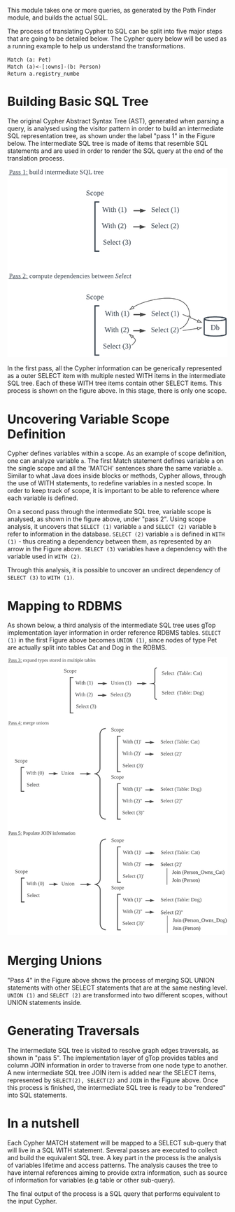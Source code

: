 This module takes one or more queries, as generated by the Path Finder module, and builds the actual SQL.

The process of translating Cypher to SQL can be split into five major steps that are going to be detailed below. The Cypher query below will be used as a running example to help us understand the transformations.

```
Match (a: Pet)
Match (a)<-[:owns]-(b: Person)
Return a.registry_numbe
```

# Building Basic SQL Tree
The original Cypher Abstract Syntax Tree (AST), generated when parsing a query, is analysed using the visitor pattern in order to build an intermediate SQL representation tree, as shown under the label "pass 1" in the Figure below. The intermediate SQL tree is made of items that resemble SQL statements and are used in order to render the SQL query at the end of the translation process.

<p align="center">
  <img src="./docs/cypher2sqlexpansion1.png" alt="1stpass"/>
</p>

In the first pass, all the Cypher information can be generically represented as a outer SELECT item with multiple nested WITH items in the intermediate SQL tree. Each of these WITH tree items contain other SELECT items. This process is shown on the figure above. In this stage, there is only one scope.

# Uncovering Variable Scope Definition

Cypher defines variables within a scope. As an example of scope definition, one can analyze variable `a`. The first Match statement defines variable `a` on the single scope and all the 'MATCH' sentences share the same variable `a`.
Similar to what Java does inside blocks or methods, Cypher allows, through the use of WITH statements, to redefine variables in a nested scope. In order to keep track of scope, it is important to be able to reference where each variable is defined.

On a second pass through the intermediate SQL tree, variable scope is analysed, as shown in the figure above, under "pass 2". Using scope analysis, it uncovers that `SELECT (1)` variable `a` and `SELECT (2)` variable `b` refer to information in the database. `SELECT (2)` variable `a` is defined in `WITH (1)` - thus creating a dependency between them, as represented by an arrow in the Figure above. `SELECT (3)` variables have a dependency with the variable used in `WITH (2)`.

Through this analysis, it is possible to uncover an undirect dependency of `SELECT (3)` to `WITH (1)`.


# Mapping to RDBMS

As shown below, a third analysis of the intermediate SQL tree uses gTop implementation layer information in order reference RDBMS tables.
`SELECT (1)` in the first Figure above becomes `UNION (1)`, since nodes of type Pet are actually split into tables Cat and Dog in the RDBMS.

<p align="center">
  <img src="./docs/cypher2sqlexpansion2.png" alt="2ndpass"/>
</p>

# Merging Unions

"Pass 4" in the Figure above shows the process of merging SQL UNION statements with other SELECT statements that are at the same nesting level.
`UNION (1)` and `SELECT (2)` are transformed into two different scopes, without UNION statements inside.

# Generating Traversals

The intermediate SQL tree is visited to resolve graph edges traversals, as shown in "pass 5". The implementation layer of gTop provides tables and column JOIN information in order to traverse from one node type to another. A new intermediate SQL tree JOIN item is added near the SELECT items, represented by `SELECT(2), SELECT(2)` and `JOIN` in the Figure above. Once this process is finished, the intermediate SQL tree is ready to be "rendered" into SQL statements.

# In a nutshell
Each Cypher MATCH statement will be mapped to a SELECT sub-query that will live in a SQL WITH statement. Several passes are executed to collect and build the equivalent SQL tree. A key part in the process is the analysis of variables lifetime and access patterns. The analysis causes the tree to have internal references aiming to provide extra information, such as source of information for variables (e.g table or other sub-query).

The final output of the process is a SQL query that performs equivalent to the input Cypher.
